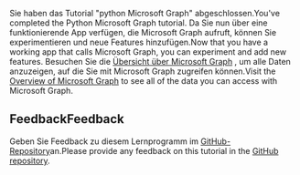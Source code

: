 <!-- markdownlint-disable MD002 MD041 -->

<span data-ttu-id="87deb-101">Sie haben das Tutorial "python Microsoft Graph" abgeschlossen.</span><span class="sxs-lookup"><span data-stu-id="87deb-101">You've completed the Python Microsoft Graph tutorial.</span></span> <span data-ttu-id="87deb-102">Da Sie nun über eine funktionierende App verfügen, die Microsoft Graph aufruft, können Sie experimentieren und neue Features hinzufügen.</span><span class="sxs-lookup"><span data-stu-id="87deb-102">Now that you have a working app that calls Microsoft Graph, you can experiment and add new features.</span></span> <span data-ttu-id="87deb-103">Besuchen Sie die [Übersicht über Microsoft Graph](/graph/overview) , um alle Daten anzuzeigen, auf die Sie mit Microsoft Graph zugreifen können.</span><span class="sxs-lookup"><span data-stu-id="87deb-103">Visit the [Overview of Microsoft Graph](/graph/overview) to see all of the data you can access with Microsoft Graph.</span></span>

## <a name="feedback"></a><span data-ttu-id="87deb-104">Feedback</span><span class="sxs-lookup"><span data-stu-id="87deb-104">Feedback</span></span>

<span data-ttu-id="87deb-105">Geben Sie Feedback zu diesem Lernprogramm im [GitHub-Repository](https://github.com/microsoftgraph/msgraph-training-pythondjangoapp)an.</span><span class="sxs-lookup"><span data-stu-id="87deb-105">Please provide any feedback on this tutorial in the [GitHub repository](https://github.com/microsoftgraph/msgraph-training-pythondjangoapp).</span></span>
